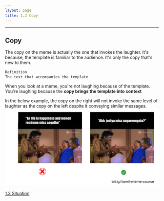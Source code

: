 ```yaml
---
layout: page
title: 1.2 Copy
---
```

---

## Copy
The copy on the meme is actually the one that invokes the laughter. It's because, the template is familiar to the audience. It's only the copy that's new to them.

~~~
Definition
The text that accompanies the template
~~~

When you look at a meme, you're not laughing because of the template. You're laughing because the **copy brings the template into context**

In the below example, the copy on the right will not invoke the same level of laughter as the copy on the left despite it conveying similar messages.
![](/images/anatomy/copy.png)

<a href = '/13-situation/' class ='nav-button'> 1.3 Situation </a>

